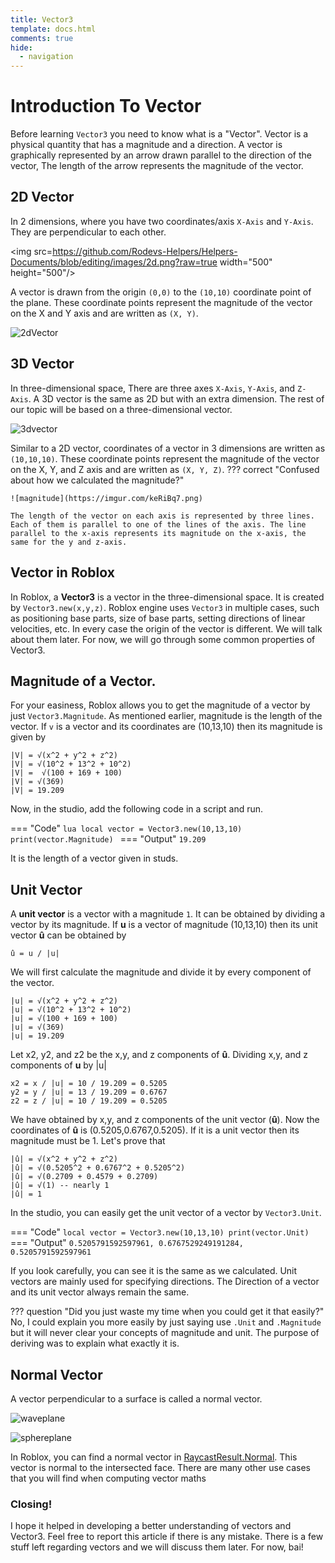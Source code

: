 ```yaml
---
title: Vector3
template: docs.html
comments: true
hide:
  - navigation
---
```

# Introduction To Vector
Before learning `Vector3` you need to know what is a "Vector". Vector is a physical quantity that has a magnitude and a direction. A vector is graphically represented by an arrow drawn parallel to the direction of the vector, The length of the arrow represents the magnitude of the vector.

## 2D Vector
In 2 dimensions, where you have two coordinates/axis `X-Axis` and `Y-Axis`. They are perpendicular to each other.

<img src=https://github.com/Rodevs-Helpers/Helpers-Documents/blob/editing/images/2d.png?raw=true width="500" height="500"/>

A vector is drawn from the origin `(0,0)` to the `(10,10)` coordinate point of the plane. These coordinate points represent the magnitude of the vector on the X and Y axis and are written as `(X, Y)`. 

![2dVector](https://imgur.com/A8nM0in.png)

## 3D Vector
In three-dimensional space, There are three axes `X-Axis`, `Y-Axis`, and `Z-Axis`. A 3D vector is the same as 2D but with an extra dimension. The rest of our topic will be based on a three-dimensional vector.

![3dvector](https://imgur.com/rvo4Pbz.png)

Similar to a 2D vector, coordinates of a vector in 3 dimensions are written as `(10,10,10)`. These coordinate points represent the magnitude of the vector on the X, Y, and Z axis and are written as `(X, Y, Z)`.
??? correct "Confused about how we calculated the magnitude?"

	![magnitude](https://imgur.com/keRiBq7.png)
	
    The length of the vector on each axis is represented by three lines. Each of them is parallel to one of the lines of the axis. The line parallel to the x-axis represents its magnitude on the x-axis, the same for the y and z-axis.

## Vector in Roblox
In Roblox, a **Vector3** is a vector in the three-dimensional space. It is created by `Vector3.new(x,y,z)`. Roblox engine uses `Vector3` in multiple cases, such as positioning base parts, size of base parts, setting directions of linear velocities, etc. In every case the origin of the vector is different. We will talk about them later. For now, we will go through some common properties of Vector3.

## Magnitude of a Vector.
For your easiness, Roblox allows you to get the magnitude of a vector by just `Vector3.Magnitude`. As mentioned earlier, magnitude is the length of the vector. If `v` is a vector and its coordinates are (10,13,10) then its magnitude is given by

```
|V| = √(x^2 + y^2 + z^2)
|V| = √(10^2 + 13^2 + 10^2)
|V| =  √(100 + 169 + 100)
|V| = √(369)
|V| = 19.209
```

Now, in the studio, add the following code in a script and run.

=== "Code"
	```lua
	local vector = Vector3.new(10,13,10)
	print(vector.Magnitude)
	```
=== "Output"
	```
	 19.209
	```

It is the length of a vector given in studs.

## Unit Vector
A **unit vector** is a vector with a magnitude `1`. It can be obtained by dividing a vector by its magnitude.  If **u** is a vector of magnitude (10,13,10) then its unit vector **û** can be obtained by

```
û = u / |u|
```

We will first calculate the magnitude and divide it by every component of the vector.

```
|u| = √(x^2 + y^2 + z^2)
|u| = √(10^2 + 13^2 + 10^2)
|u| = √(100 + 169 + 100)
|u| = √(369)
|u| = 19.209
```

Let x2, y2, and z2 be the x,y, and z components of  **û**.
Dividing x,y, and z components of **u** by |u|

```
x2 = x / |u| = 10 / 19.209 = 0.5205
y2 = y / |u| = 13 / 19.209 = 0.6767
z2 = z / |u| = 10 / 19.209 = 0.5205
```

We have obtained by x,y, and z components of the unit vector (**û**).  Now the coordinates of **û** is (0.5205,0.6767,0.5205). If it is a unit vector then its magnitude must be 1. Let's prove that

```
|û| = √(x^2 + y^2 + z^2)
|û| = √(0.5205^2 + 0.6767^2 + 0.5205^2)
|û| = √(0.2709 + 0.4579 + 0.2709)
|û| = √(1) -- nearly 1
|û| = 1
```

In the studio, you can easily get the unit vector of a vector by `Vector3.Unit`.

=== "Code" 
	```
	local vector = Vector3.new(10,13,10)
	print(vector.Unit)
	```
=== "Output"
	```
	0.5205791592597961, 0.6767529249191284, 0.5205791592597961
	```
    
If you look carefully, you can see it is the same as we calculated. Unit vectors are mainly used for specifying directions. The Direction of a vector and its unit vector always remain the same. 

??? question "Did you just waste my time when you could get it that easily?"
	No, I could explain you more easily by just saying use `.Unit` and `.Magnitude` but it will never clear your concepts of magnitude and unit. The purpose of deriving was to explain what exactly it is.

## Normal Vector
A vector perpendicular to a surface is called a normal vector.

![waveplane](https://imgur.com/FOXKF5K.png)

![sphereplane](https://imgur.com/8RM3WSJ.png)

In Roblox, you can find a normal vector in [RaycastResult.Normal](https://developer.roblox.com/en-us/api-reference/datatype/RaycastResult). This vector is normal to the intersected face. There are many other use cases that you will find when computing vector maths

### Closing!
I hope it helped in developing a better understanding of vectors and Vector3. Feel free to report this article if there is any mistake. There is a few stuff left regarding vectors and we will discuss them later. For now, bai!